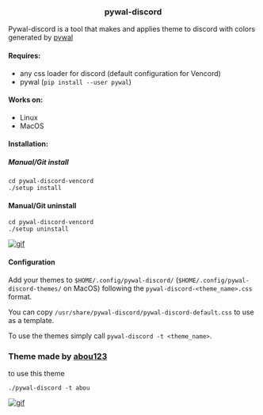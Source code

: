 <h3 align='center'> pywal-discord </h3>

Pywal-discord is a tool that makes and applies theme to discord with colors generated by <a href="https://github.com/dylanaraps/pywal" target="_blank">pywal</a>

#### Requires:

- any css loader for discord (default configuration for Vencord)
- pywal (`pip install --user pywal`)

#### Works on:

- Linux
- MacOS

#### Installation:

##### Manual/Git install

```
cd pywal-discord-vencord
./setup install
```
#### Manual/Git uninstall
```
cd pywal-discord-vencord
./setup uninstall
```

[![gif](https://raw.githubusercontent.com/FilipLitwora/pywal-discord/master/images/out.gif)](https://www.youtube.com/watch?v=HZ7CXAt3N2Y)

#### Configuration

Add your themes to `$HOME/.config/pywal-discord/` (`$HOME/.config/pywal-discord-themes/` on MacOS) following the `pywal-discord-<theme_name>.css` format.

You can copy `/usr/share/pywal-discord/pywal-discord-default.css` to use as a template.

To use the themes simply call `pywal-discord -t <theme_name>`.

### Theme made by <a href="https://github.com/abou123" target="_blank">abou123</a>

to use this theme

```
./pywal-discord -t abou
```

[![gif](https://j.gifs.com/jZPm0W.gif)](https://youtu.be/2idHgpGWteA)
